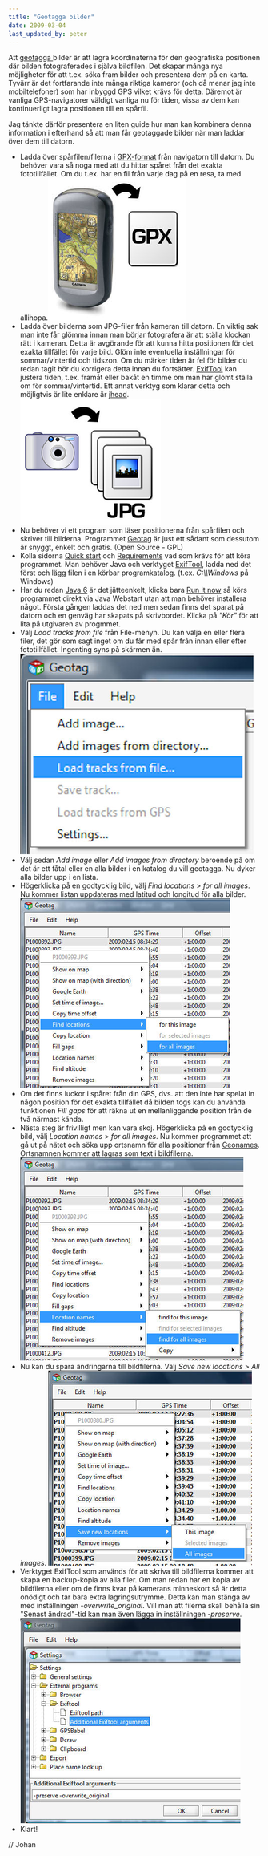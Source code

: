 ```yaml
---
title: "Geotagga bilder"
date: 2009-03-04
last_updated_by: peter
---
```

<p style="text-align: left;">Att <a href="http://sv.wikipedia.org/wiki/Geotaggning" target="_blank">geotagga </a>bilder är att lagra koordinaterna för den geografiska positionen där bilden fotograferades i själva bildfilen. Det skapar många nya möjligheter för att t.ex. söka fram bilder och presentera dem på en karta. Tyvärr är det fortfarande inte många riktiga kameror (och då menar jag inte mobiltelefoner) som har inbyggd GPS vilket krävs för detta. Däremot är vanliga GPS-navigatorer väldigt vanliga nu för tiden, vissa av dem kan kontinuerligt lagra positionen till en spårfil.</p>

Jag tänkte därför presentera en liten guide hur man kan kombinera denna information i efterhand så att man får geotaggade bilder när man laddar över dem till datorn.
<ul>
	<li>Ladda över spårfilen/filerna i <a href="http://www.topografix.com/GPX/" target="_blank">GPX-format</a> från navigatorn till datorn. Du behöver vara så noga med att du hittar spåret från det exakta fototillfället. Om du t.ex. har en fil från varje dag på en resa, ta med allihopa.<img class="size-full wp-image-48 aligncenter" title="GPX fil från GPS navigator " src="/assets/legacy/uploads/2009/03/oregon.jpg" alt="GPX fil från GPS navigator " width="277" height="284" /></li>
	<li>Ladda över bilderna som JPG-filer från kameran till datorn. En viktig sak man inte får glömma innan man börjar fotografera är att ställa klockan rätt i kameran. Detta är avgörande för att kunna hitta positionen för det exakta tillfället för varje bild. Glöm inte eventuella inställningar för sommar/vintertid och tidszon. Om du märker tiden är fel för bilder du redan tagit bör du korrigera detta innan du fortsätter. <a href="http://www.sno.phy.queensu.ca/~phil/exiftool/" target="_blank">ExifTool</a> kan justera tiden, t.ex. framåt eller bakåt en timme om man har glömt ställa om för sommar/vintertid. Ett annat verktyg som klarar detta och möjligtvis är lite enklare är <a href="http://www.sentex.net/~mwandel/jhead/" target="_blank">jhead</a>.<img class="size-full wp-image-49 aligncenter" title="JPG-filer från en digitalkamera" src="/assets/legacy/uploads/2009/03/digicam-pics.jpg" alt="JPG-filer från en digitalkamera" width="281" height="251" /></li>
	<li>Nu behöver vi ett program som läser positionerna från spårfilen och skriver till bilderna. Programmet <a href="http://geotag.sourceforge.net/" target="_blank">Geotag</a> är just ett sådant som dessutom är snyggt, enkelt och gratis. (Open Source - GPL)</li>
	<li>Kolla sidorna <a href="http://geotag.sourceforge.net/?q=node/12" target="_blank">Quick start</a> och <a href="http://geotag.sourceforge.net/?q=node/2" target="_blank">Requirements</a> vad som krävs för att köra programmet. Man behöver Java och verktyget <a href="http://www.sno.phy.queensu.ca/~phil/exiftool/" target="_blank">ExifTool</a>, ladda ned det först och lägg filen i en körbar programkatalog. (t.ex. <em>C:\\Windows</em> på Windows)</li>
	<li>Har du redan <a href="http://java.com/sv/download/" target="_blank">Java 6</a> är det jätteenkelt, klicka bara <a href="http://geotag.sourceforge.net/geotag.jnlp" target="_blank">Run it now</a> så körs programmet direkt via Java Webstart utan att man behöver installera något. Första gången laddas det ned men sedan finns det sparat på datorn och en genväg har skapats på skrivbordet. Klicka på <em>"Kör"</em> för att lita på utgivaren av progmmet.</li>
	<li>Välj <em>Load tracks from file</em> från File-menyn. Du kan välja en eller flera filer, det gör som sagt inget om du får med spår från innan eller efter fototillfället. Ingenting syns på skärmen än.<img class="aligncenter size-full wp-image-50" title="Ladda filer i Geotag" src="/assets/legacy/uploads/2009/03/geotag-load.jpg" alt="Ladda filer i Geotag" width="466" height="400" /></li>
	<li>Välj sedan <em>Add image</em> eller <em>Add images from directory</em> beroende på om det är ett fåtal eller en alla bilder i en katalog du vill geotagga. Nu dyker alla bilder upp i en lista.</li>
	<li>Högerklicka på en godtycklig bild, välj <em>Find locations</em> &gt; <em>for all images</em>. Nu kommer listan uppdateras med latitud och longitud för alla bilder.<img class="aligncenter size-full wp-image-51" title="geotag-findloc" src="/assets/legacy/uploads/2009/03/geotag-findloc.jpg" alt="geotag-findloc" width="419" height="378" /></li>
	<li>Om det finns luckor i spåret från din GPS, dvs. att den inte har spelat in någon position för det exakta tillfället då bilden togs kan du använda funktionen <em>Fill gaps</em> för att räkna ut en mellanliggande position från de två närmast kända.</li>
	<li>Nästa steg är frivilligt men kan vara skoj. Högerklicka på en godtycklig bild, välj <em>Location names</em> &gt; <em>for all images</em>. Nu kommer programmet att gå ut på nätet och söka upp ortsnamn för alla positioner från <a href="http://www.geonames.org/" target="_blank">Geonames</a>. Ortsnamnen kommer att lagras som text i bildfilerna.<img class="aligncenter size-full wp-image-52" title="geotag-findnames" src="/assets/legacy/uploads/2009/03/geotag-findnames.jpg" alt="geotag-findnames" width="446" height="405" /></li>
	<li>Nu kan du spara ändringarna till bildfilerna. Välj <em>Save new locations</em> &gt; <em>All images</em>. <img class="aligncenter size-full wp-image-53" title="geotag-save" src="/assets/legacy/uploads/2009/03/geotag-save.jpg" alt="geotag-save" width="407" height="389" /></li>
	<li>Verktyget ExifTool som används för att skriva till bildfilerna kommer att skapa en backup-kopia av alla filer. Om man redan har en kopia av bildfilerna eller om de finns kvar på kamerans minneskort så är detta onödigt och tar bara extra lagringsutrymme. Detta kan man stänga av med inställningen <em>-overwrite_original</em>. Vill man att filerna skall behålla sin "Senast ändrad"-tid kan man även lägga in inställningen <em>-preserve</em>.<img class="aligncenter size-full wp-image-54" title="geotag-settings" src="/assets/legacy/uploads/2009/03/geotag-settings.jpg" alt="geotag-settings" width="440" height="409" /></li>
	<li>Klart!</li>
</ul>

// Johan
